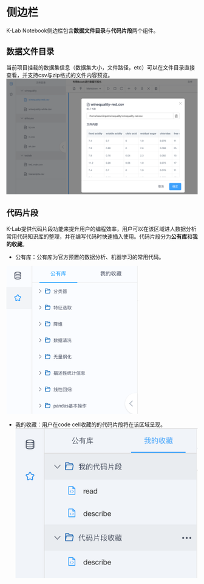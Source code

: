# 侧边栏

K-Lab Notebook侧边栏包含**数据文件目录**与**代码片段**两个组件。
## 数据文件目录
当前项目挂载的数据集信息（数据集大小，文件路径，etc）可以在文件目录直接查看，并支持csv与zip格式的文件内容预览。
![image description](/image/dataset-preview.png)
## 代码片段
K-Lab提供代码片段功能来提升用户的编程效率，用户可以在该区域进人数据分析常用代码知识库的整理，并在编写代码时快速插入使用。代码片段分为**公有库**和**我的收藏**。

* 公有库：公有库为官方预置的数据分析、机器学习的常用代码。        

![image description](/image/code-storage.png)

* 我的收藏：用户在code cell收藏的的代码片段将在该区域呈现。
![image description](/image/code-favourite.png)
